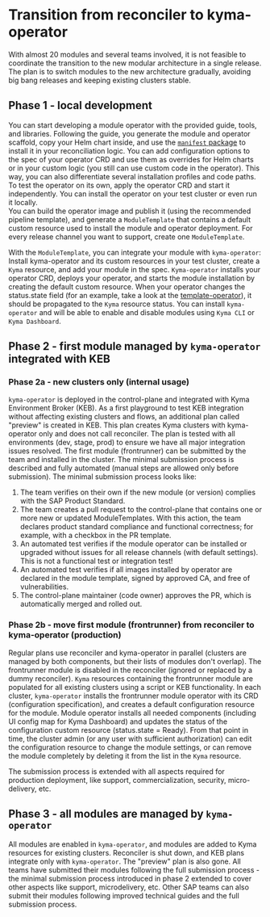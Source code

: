 # Transition from reconciler to kyma-operator

With almost 20 modules and several teams involved, it is not feasible to coordinate the transition to the new modular architecture in a single release. The plan is to switch modules to the new architecture gradually, avoiding big bang releases and keeping existing clusters stable. 

## Phase 1 - local development

You can start developing a module operator with the provided guide, tools, and libraries. Following the guide, you generate the module and operator scaffold, copy your Helm chart inside, and use the [`manifest` package](https://github.com/kyma-project/module-manager/blob/main/README.md#manifest-library) to install it in your reconciliation logic. You can add configuration options to the spec of your operator CRD and use them as overrides for Helm charts or in your custom logic (you still can use custom code in the operator). This way, you can also differentiate several installation profiles and code paths.
To test the operator on its own, apply the operator CRD and start it independently. You can install the operator on your test cluster or even run it locally.  
You can build the operator image and publish it (using the recommended pipeline template), and generate a `ModuleTemplate` that contains a default custom resource used to install the module and operator deployment. For every release channel you want to support, create one `ModuleTemplate`. 

With the `ModuleTemplate`, you can integrate your module with `kyma-operator`: Install kyma-operator and its custom resources in your test cluster, create a `Kyma` resource, and add your module in the spec. `Kyma-operator` installs your operator CRD, deploys your operator, and starts the module installation by creating the default custom resource. When your operator changes the status.state field (for an example, take a look at the [template-operator](https://github.com/kyma-project/template-operator)), it should be propagated to the `Kyma` resource status. You can install `kyma-operator` and will be able to enable and disable modules using `Kyma CLI` or `Kyma Dashboard`.

## Phase 2 - first module managed by `kyma-operator` integrated with KEB

### Phase 2a - new clusters only (internal usage)

`kyma-operator` is deployed in the control-plane and integrated with Kyma Environment Broker (KEB). As a first playground to test KEB integration without affecting existing clusters and flows, an additional plan called "preview" is created in KEB. This plan creates Kyma clusters with kyma-operator only and does not call reconciler.
The plan is tested with all environments (dev, stage, prod) to ensure we have all major integration issues resolved. The first module (frontrunner) can be submitted by the team and installed in the cluster. The minimal submission process is described and fully automated (manual steps are allowed only before submission). The minimal submission process looks like:
1. The team verifies on their own if the new module (or version) complies with the SAP Product Standard.
2. The team creates a pull request to the control-plane that contains one or more new or updated ModuleTemplates. With this action, the team declares product standard compliance and functional correctness; for example, with a checkbox in the PR template.
3. An automated test verifies if the module operator can be installed or upgraded without issues for all release channels (with default settings). This is not a functional test or integration test!
4. An automated test verifies if all images installed by operator are declared in the module template, signed by approved CA, and free of vulnerabilities.
5. The control-plane maintainer (code owner) approves the PR, which is automatically merged and rolled out.


### Phase 2b - move first module (frontrunner) from reconciler to kyma-operator (production)

Regular plans use reconciler and kyma-operator in parallel (clusters are managed by both components, but their lists of modules don't overlap). The frontrunner module is disabled in the reconciler (ignored or replaced by a dummy reconciler). `Kyma` resources containing the frontrunner module are populated for all existing clusters using a script or KEB functionality. In each cluster, `kyma-operator` installs the frontrunner module operator with its CRD (configuration specification), and creates a default configuration resource for the module. Module operator installs all needed components (including UI config map for Kyma Dashboard) and updates the status of the configuration custom resource (status.state = Ready). From that point in time, the cluster admin (or any user with sufficient authorization) can edit the configuration resource to change the module settings, or can remove the module completely by deleting it from the list in the `Kyma` resource.

The submission process is extended with all aspects required for production deployment, like support, commercialization, security, micro-delivery, etc.
## Phase 3 - all modules are managed by `kyma-operator` 

All modules are enabled in `kyma-operator`, and modules are added to Kyma resources for existing clusters. Reconciler is shut down, and KEB plans integrate only with `kyma-operator`. The "preview" plan is also gone. All teams have submitted their modules following the full submission process - the minimal submission process introduced in phase 2 extended to cover other aspects like support, microdelivery, etc. Other SAP teams can also submit their modules following improved technical guides and the full submission process. 


